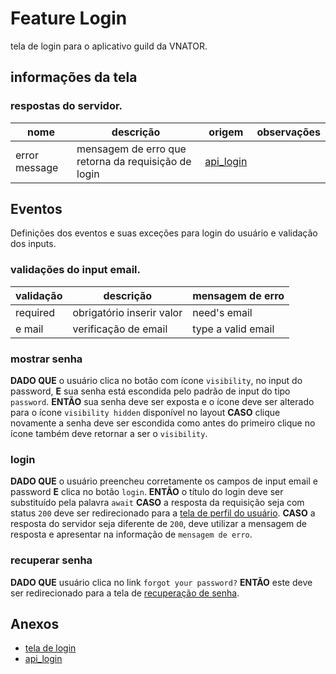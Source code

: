 # Feature Login
<!-- breve descrição da feature -->
tela de login para o aplicativo guild da VNATOR.

## informações da tela

### respostas do servidor.
| nome | descrição | origem | observações |
| ---- | --------- | ------ | ----------- |
| error message | mensagem de erro que retorna da requisição de login | [api_login](https://link-exemplo-api-login) |  |

## Eventos
Definições dos eventos e suas exceções para login do usuário e validação dos inputs.

### validações do input email.
| validação | descrição | mensagem de erro |
| --------- | --------- | ---------------- |
| required | obrigatório inserir valor | need's email |
| e mail | verificação de email | type a valid email |


### mostrar senha
**DADO QUE** o usuário clica no botão com ícone `visibility`, no input do password,
**E** sua senha está escondida pelo padrão de input do tipo `password`.
**ENTÃO** sua senha deve ser exposta e o ícone deve ser alterado para o ícone `visibility hidden` disponível no layout
**CASO** clique novamente a senha deve ser escondida como antes do primeiro clique no ícone também deve retornar a ser o `visibility`.

### login
**DADO QUE** o usuário preencheu corretamente os campos de input email e password
**E** clica no botão `login`.
**ENTÃO** o título do login deve ser substituído pela palavra `await`
**CASO** a resposta da requisição seja com status `200` deve ser redirecionado para a [tela de perfil do usuário](https://www.figma.com/file/WtMpi3eZqmUSEqZY4hDRAk/refining-example?node-id=0%3A1).
**CASO** a resposta do servidor seja diferente de `200`, deve utilizar a mensagem de resposta e apresentar na informação de `mensagem de erro`.

### recuperar senha
**DADO QUE** usuário clica no link `forgot your password?`
**ENTÃO** este deve ser redirecionado para a tela de [recuperação de senha](https://link-de-exemplo-para-recuperação-de-senha).


## Anexos
- [tela de login](https://www.figma.com/file/WtMpi3eZqmUSEqZY4hDRAk/refining-example?node-id=0%3A1)
- [api_login](https://hackmd.io/TepmNZDoREqzRAr_5hC7-A)